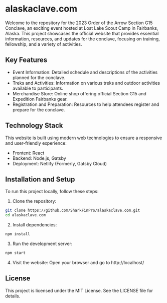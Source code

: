 # alaskaclave.com
Welcome to the repository for the 2023 Order of the Arrow Section G15 Conclave, an exciting event hosted at Lost Lake Scout Camp in Fairbanks, Alaska.
This project showcases the official website that provides essential information, resources, and updates for the conclave, focusing on training, fellowship, and a variety of activities.

## Key Features
- Event Information: Detailed schedule and descriptions of the activities planned for the conclave.
- Treks and Activities: Information on various treks and outdoor activities available to participants.
- Merchandise Store: Online shop offering official Section G15 and Expedition Fairbanks gear.
- Registration and Preparation: Resources to help attendees register and prepare for the conclave.

## Technology Stack
This website is built using modern web technologies to ensure a responsive and user-friendly experience:
- Frontent: React
- Backend: Node.js, Gatsby
- Deployment: Netlify (Formerly, Gatsby Cloud)

## Installation and Setup
To run this project locally, follow these steps:

1. Clone the repository:
```bash
git clone https://github.com/SharkFinPro/alaskaclave.com.git
cd alaskaclave.com
```

2. Install dependencies:
```bash
npm install
```

3. Run the development server:
```bash
npm start
```

4. Visit the website:
Open your browser and go to http://localhost/

## License
This project is licensed under the MIT License. See the LICENSE file for details.
